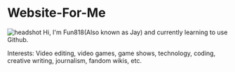 # Website-For-Me
![headshot](logo.jpg)
Hi, I'm Fun818(Also known as Jay) and currently learning to use Github.

Interests: Video editing, video games, game shows, technology, coding, creative writing, journalism, fandom wikis, etc.
